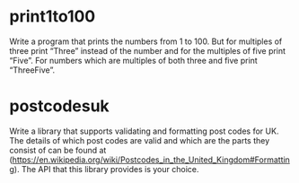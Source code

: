 # print1to100
Write a program that prints the numbers from 1 to 100.
But for multiples of three print “Three” instead of the number and for the multiples of five print “Five”.
For numbers which are multiples of both three and five print “ThreeFive”.

# postcodesuk
Write a library that supports validating and formatting post codes for UK.
The details of which post codes are valid and which are the parts they consist of can be found at (https://en.wikipedia.org/wiki/Postcodes_in_the_United_Kingdom#Formatting).
The API that this library provides is your choice. 